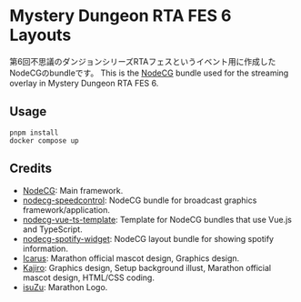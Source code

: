 # Mystery Dungeon RTA FES 6 Layouts
第6回不思議のダンジョンシリーズRTAフェスというイベント用に作成したNodeCGのbundleです。
This is the [NodeCG](http://github.com/nodecg/nodecg) bundle used for the streaming overlay in Mystery Dungeon RTA FES 6.

## Usage
```
pnpm install
docker compose up
```

## Credits
- [NodeCG](https://github.com/nodecg/nodecg): Main framework.
- [nodecg-speedcontrol](https://github.com/speedcontrol/nodecg-speedcontrol): NodeCG bundle for broadcast graphics framework/application.
- [nodecg-vue-ts-template](https://github.com/zoton2/nodecg-vue-ts-template): Template for NodeCG bundles that use Vue.js and TypeScript.
- [nodecg-spotify-widget](https://github.com/cma2819/nodecg-spotify-widget): NodeCG layout bundle for showing spotify information.
- [Icarus](https://twitter.com/UranosTubasaPMD): Marathon official mascot design, Graphics design.
- [Kajiro](https://twitter.com/jiro90000): Graphics design, Setup background illust, Marathon official mascot design, HTML/CSS coding.
- [isuZu](https://twitter.com/y_isuZu): Marathon Logo.

